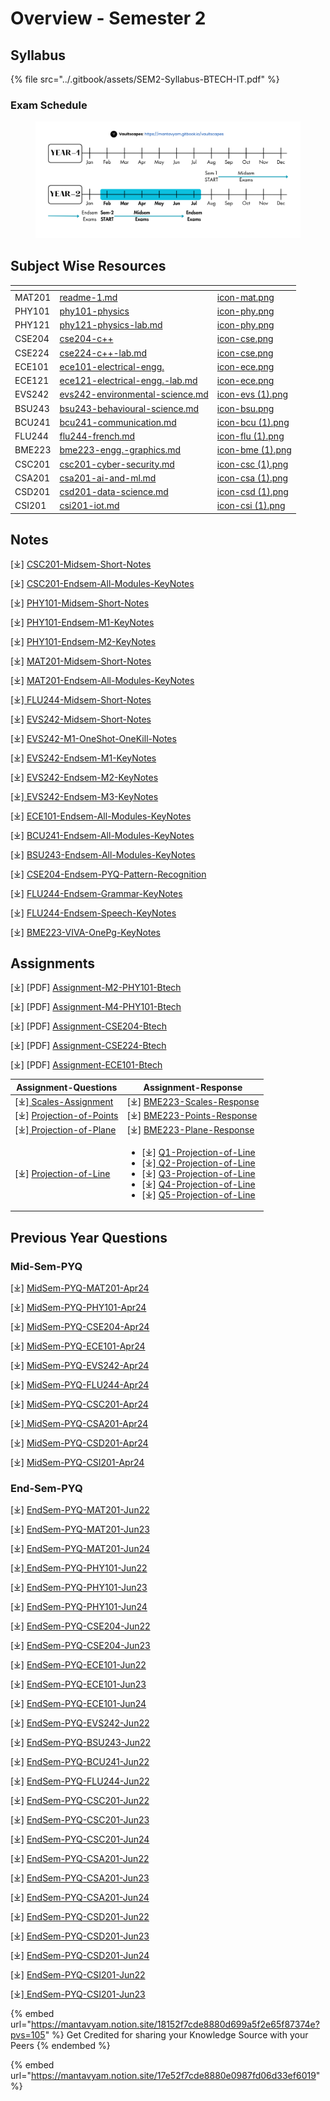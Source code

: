# Overview - Semester 2

## Syllabus <a href="#syllabus" id="syllabus"></a>

{% file src="../.gitbook/assets/SEM2-Syllabus-BTECH-IT.pdf" %}

### Exam Schedule <a href="#exam-schedule" id="exam-schedule"></a>

<figure><img src="../.gitbook/assets/exams-timeline-btech-y1s2-vaultscapes.png" alt=""><figcaption></figcaption></figure>

## Subject Wise Resources

<table data-view="cards"><thead><tr><th></th><th data-type="content-ref"></th><th data-hidden data-card-cover data-type="files"></th></tr></thead><tbody><tr><td>MAT201</td><td><a href="readme-1.md">readme-1.md</a></td><td><a href="../.gitbook/assets/icon-mat.png">icon-mat.png</a></td></tr><tr><td>PHY101</td><td><a href="phy101-physics/">phy101-physics</a></td><td><a href="../.gitbook/assets/icon-phy.png">icon-phy.png</a></td></tr><tr><td>PHY121</td><td><a href="phy101-physics/phy121-physics-lab.md">phy121-physics-lab.md</a></td><td><a href="../.gitbook/assets/icon-phy.png">icon-phy.png</a></td></tr><tr><td>CSE204</td><td><a href="cse204-c++/">cse204-c++</a></td><td><a href="../.gitbook/assets/icon-cse.png">icon-cse.png</a></td></tr><tr><td>CSE224</td><td><a href="cse204-c++/cse224-c++-lab.md">cse224-c++-lab.md</a></td><td><a href="../.gitbook/assets/icon-cse.png">icon-cse.png</a></td></tr><tr><td>ECE101</td><td><a href="../../sem2-btech/ece101-electrical-engg.">ece101-electrical-engg.</a></td><td><a href="../.gitbook/assets/icon-ece.png">icon-ece.png</a></td></tr><tr><td>ECE121</td><td><a href="ece101-electrical-engg./ece121-electrical-engg.-lab.md">ece121-electrical-engg.-lab.md</a></td><td><a href="../.gitbook/assets/icon-ece.png">icon-ece.png</a></td></tr><tr><td>EVS242</td><td><a href="evs242-environmental-science.md">evs242-environmental-science.md</a></td><td><a href="../.gitbook/assets/icon-evs (1).png">icon-evs (1).png</a></td></tr><tr><td>BSU243</td><td><a href="bsu243-behavioural-science.md">bsu243-behavioural-science.md</a></td><td><a href="../.gitbook/assets/icon-bsu.png">icon-bsu.png</a></td></tr><tr><td>BCU241</td><td><a href="bcu241-communication.md">bcu241-communication.md</a></td><td><a href="../.gitbook/assets/icon-bcu (1).png">icon-bcu (1).png</a></td></tr><tr><td>FLU244</td><td><a href="flu244-french.md">flu244-french.md</a></td><td><a href="../.gitbook/assets/icon-flu (1).png">icon-flu (1).png</a></td></tr><tr><td>BME223</td><td><a href="bme223-engg.-graphics.md">bme223-engg.-graphics.md</a></td><td><a href="../.gitbook/assets/icon-bme (1).png">icon-bme (1).png</a></td></tr><tr><td>CSC201</td><td><a href="specialisation/csc201-cyber-security.md">csc201-cyber-security.md</a></td><td><a href="../.gitbook/assets/icon-csc (1).png">icon-csc (1).png</a></td></tr><tr><td>CSA201</td><td><a href="specialisation/csa201-ai-and-ml.md">csa201-ai-and-ml.md</a></td><td><a href="../.gitbook/assets/icon-csa (1).png">icon-csa (1).png</a></td></tr><tr><td>CSD201</td><td><a href="specialisation/csd201-data-science.md">csd201-data-science.md</a></td><td><a href="../.gitbook/assets/icon-csd (1).png">icon-csd (1).png</a></td></tr><tr><td>CSI201</td><td><a href="specialisation/csi201-iot.md">csi201-iot.md</a></td><td><a href="../.gitbook/assets/icon-csi (1).png">icon-csi (1).png</a></td></tr></tbody></table>

## Notes <a href="#notes" id="notes"></a>

\[⤓] [CSC201-Midsem-Short-Notes](https://drive.google.com/file/d/149DY55AoSXi-YkfJndZ9AymEMYDfr-lw/view?usp=drive_link)

\[⤓] [CSC201-Endsem-All-Modules-KeyNotes](https://drive.google.com/file/d/1TPaGgMFGCk7G7f14Ha1OD1hUhpZP0g95/view?usp=drive_link)

\[⤓] [PHY101-Midsem-Short-Notes](https://drive.google.com/file/d/1zTNmw7jvBvHU-s6cFQODtTbIqKD7LfEs/view?usp=drive_link)

\[⤓] [PHY101-Endsem-M1-KeyNotes](https://drive.google.com/file/d/1HLLuE_P41Jb-XrMkDLfYPXDenr7DFynB/view?usp=drive_link)

\[⤓] [PHY101-Endsem-M2-KeyNotes](https://drive.google.com/file/d/13OdzxLnZ4VvUXYkH3LqOisnRNWXJ6xSr/view?usp=drive_link)

\[⤓] [MAT201-Midsem-Short-Notes](https://drive.google.com/file/d/17donI1T8x0FalZ4oqV48ljXKE6hYNiPF/view?usp=drive_link)

\[⤓] [MAT201-Endsem-All-Modules-KeyNotes](https://drive.google.com/file/d/103hVCCeYGz-nXLiQYdkGpQXqxcTQrXnQ/view?usp=drive_link)

\[⤓][ FLU244-Midsem-Short-Notes](https://drive.google.com/file/d/102AnZA7fhvYVHe0q-zXlXYCBNyl4QqGk/view?usp=drive_link)

\[⤓] [EVS242-Midsem-Short-Notes](https://drive.google.com/file/d/1mPnX5ah05wcfw5-239vF78tDjUi4DKXI/view?usp=drive_link)

\[⤓] [EVS242-M1-OneShot-OneKill-Notes](https://drive.google.com/file/d/1s2n3e9itMyaC53I2CnYVCwl8sJc-u1kZ/view?usp=drive_link)

\[⤓] [EVS242-Endsem-M1-KeyNotes](https://drive.google.com/file/d/15NipasY2zb7xik_rFgv3sxmuNM35O8dh/view?usp=drive_link)

\[⤓] [EVS242-Endsem-M2-KeyNotes](https://drive.google.com/file/d/1i6e_xOKnXrw5rQWjBzBEDt8lWg3bS5n1/view?usp=drive_link)

\[⤓][ EVS242-Endsem-M3-KeyNotes](https://drive.google.com/file/d/1ZcOSYJZVTRdLrBf6IxbYaFes31y1DKrf/view?usp=drive_link)

\[⤓] [ECE101-Endsem-All-Modules-KeyNotes](https://drive.google.com/file/d/1F54V3KCnloyJmMjaVy2XY6auSjBXyEE5/view?usp=drive_link)

\[⤓] [BCU241-Endsem-All-Modules-KeyNotes](https://drive.google.com/file/d/1oIWL0epviRaJUmIsbYoj40g5Y9LpA849/view?usp=drive_link)

\[⤓] [BSU243-Endsem-All-Modules-KeyNotes](https://drive.google.com/file/d/1lnerNgrU2z0mPvR45FRnFNaBzJolyzNC/view?usp=drive_link)

\[⤓] [CSE204-Endsem-PYQ-Pattern-Recognition](https://drive.google.com/file/d/1FllNsipR8L31hKYJw-wCAr9GsfOjA7V5/view?usp=drive_link)

\[⤓] [FLU244-Endsem-Grammar-KeyNotes](https://drive.google.com/file/d/1SM2P8bTw_6NT376aLI7Y1Ap6k8PAOO8t/view?usp=drive_link)

\[⤓] [FLU244-Endsem-Speech-KeyNotes](https://drive.google.com/file/d/1X3lrZxdHIHzZth07tvROOZrJfOsFNJX1/view?usp=drive_link)

\[⤓] [BME223-VIVA-OnePg-KeyNotes](https://drive.google.com/file/d/1SmRB7bvZ93Nv_C3SL-PLkwY95UoiRFf2/view?usp=drive_link)

## Assignments <a href="#assignments" id="assignments"></a>

\[⤓] \[PDF] [Assignment-M2-PHY101-Btech](https://drive.google.com/file/d/1EJXcc9Kb1BAX768nx_u5jYh42DpHGlV0/view?usp=drive_link)

\[⤓] \[PDF] [Assignment-M4-PHY101-Btech](https://drive.google.com/file/d/1AH-tllazzu5_1vrhzaRIi6JXKmo53Q2b/view?usp=drive_link)

\[⤓] \[PDF] [Assignment-CSE204-Btech](https://drive.google.com/file/d/1qhVdvzsdIGFGkD6R3ZRG-nRiwjusQ3YD/view?usp=drive_link)

\[⤓] \[PDF] [Assignment-CSE224-Btech](https://drive.google.com/file/d/1ZMqRUzMuC0qvAWGKibVACaLMkoHgEM-1/view?usp=drive_link)

\[⤓] \[PDF] [Assignment-ECE101-Btech](https://drive.google.com/file/d/14qt68EAQ5HHxh99H84321nPhYKITY0cN/view?usp=drive_link)

| Assignment-Questions                                                                                               | Assignment-Response                                                                                                                                                                                                                                                                                                                                                                                                                                                                                                                                                                                                                                                                                     |
| ------------------------------------------------------------------------------------------------------------------ | ------------------------------------------------------------------------------------------------------------------------------------------------------------------------------------------------------------------------------------------------------------------------------------------------------------------------------------------------------------------------------------------------------------------------------------------------------------------------------------------------------------------------------------------------------------------------------------------------------------------------------------------------------------------------------------------------------- |
| \[⤓][ Scales-Assignment](https://drive.google.com/file/d/1FxCSPGkRl-C-w1RKXsN-81rrUQrFCKUT/view?usp=drive_link)    | \[⤓] [BME223-Scales-Response](https://drive.google.com/file/d/1CXX4lTzZKazaeXByITKzj9eh3BGWiEjB/view?usp=drive_link)                                                                                                                                                                                                                                                                                                                                                                                                                                                                                                                                                                                    |
| \[⤓] [Projection-of-Points](https://drive.google.com/file/d/1hh8wmnoWAjVVsZUjtCcEaPzOOWISIHSe/view?usp=drive_link) | \[⤓] [BME223-Points-Response](https://drive.google.com/file/d/1pbEQc50L8ktnyJWYNIIv0B0M5T0pr38D/view?usp=drive_link)                                                                                                                                                                                                                                                                                                                                                                                                                                                                                                                                                                                    |
| \[⤓][ Projection-of-Plane](https://drive.google.com/file/d/1VRiREM2SaoUI0djgFDFP2FJPCh2HGeoj/view?usp=drive_link)  | \[⤓] [BME223-Plane-Response](https://drive.google.com/file/d/1ZQo2HaJWnGIGR8Yz_rC90vJgSR2vcYYi/view?usp=drive_link)                                                                                                                                                                                                                                                                                                                                                                                                                                                                                                                                                                                     |
| \[⤓] [Projection-of-Line](https://drive.google.com/file/d/11CJWl-qnVxBleRCs2hOFWPMpJmWYrCQU/view?usp=drive_link)   | <ul><li>[⤓] <a href="https://drive.google.com/file/d/169KplJaRReSsvlmamswRGgS1iRT4HGtj/view?usp=drive_link">Q1-Projection-of-Line</a></li><li>[⤓]<a href="https://drive.google.com/file/d/12UbKTF6u8O6jqQP4lh5ytCgIaz3gjQhK/view?usp=drive_link"> Q2-Projection-of-Line</a></li><li>[⤓] <a href="https://drive.google.com/file/d/1S1lmeIZX2Z0CnGCnZDB7ZcMO4Ne420P4/view?usp=drive_link">Q3-Projection-of-Line</a></li><li>[⤓] <a href="https://drive.google.com/file/d/1-KdLbo_E6fzW0s0s1D9HHpO8LRCci7pz/view?usp=drive_link">Q4-Projection-of-Line</a></li><li>[⤓] <a href="https://drive.google.com/file/d/1yowrEyvaw6KZLNEDPPQKm4EtZTRoQfN2/view?usp=drive_link">Q5-Projection-of-Line</a></li></ul> |

## Previous Year Questions <a href="#previous-year-questions" id="previous-year-questions"></a>

### Mid-Sem-PYQ <a href="#mid-sem-pyq" id="mid-sem-pyq"></a>

\[⤓] [MidSem-PYQ-MAT201-Apr24](https://drive.google.com/file/d/1hHNHjgLj6wo3z8gPDoTvyC2wlrw5_bqn/view?usp=drive_link)

\[⤓] [MidSem-PYQ-PHY101-Apr24](https://drive.google.com/file/d/1xlRg2fvKV3Ff04FHEamDabvKSc0mfxEl/view?usp=drive_link)

\[⤓] [MidSem-PYQ-CSE204-Apr24](https://drive.google.com/file/d/1yR-IDKeKIGPvdUSE-beiDSvrd3UyoN9K/view?usp=drive_link)

\[⤓] [MidSem-PYQ-ECE101-Apr24](https://drive.google.com/file/d/1I8YeZteiYTN2_nBbsTVKtrnj5bzM14yi/view?usp=drive_link)

\[⤓] [MidSem-PYQ-EVS242-Apr24](https://drive.google.com/file/d/1OiJuwhCAGmKhkXQmB0NK6CMp-4sfkYZ2/view?usp=drive_link)

\[⤓] [MidSem-PYQ-FLU244-Apr24](https://drive.google.com/file/d/1_Y3I9ksX1GJY4c98xUgsL1ja3JFx2lDf/view?usp=drive_link)

\[⤓] [MidSem-PYQ-CSC201-Apr24](https://drive.google.com/file/d/1yHRSR8P4la4PpJvuG5i4cXXIfB6bHeEP/view?usp=drive_link)

\[⤓][ MidSem-PYQ-CSA201-Apr24](https://drive.google.com/file/d/1UO5-RpJl2kkWiyrdn7zS2h7NQ2y6u-K1/view?usp=drive_link)

\[⤓] [MidSem-PYQ-CSD201-Apr24](https://drive.google.com/file/d/18OsUGaBlTC2tFbBotmw48EmkswAkObAp/view?usp=drive_link)

\[⤓] [MidSem-PYQ-CSI201-Apr24](https://drive.google.com/file/d/1qdPORQYJrsyFxwM257RY-fcAwi_JZB2L/view?usp=drive_link)

### End-Sem-PYQ <a href="#end-sem-pyq" id="end-sem-pyq"></a>

\[⤓] [EndSem-PYQ-MAT201-Jun22](https://drive.google.com/file/d/1T816kudWscYOMhY7Ezcustq2LkUzOm_t/view?usp=drive_link)

\[⤓] [EndSem-PYQ-MAT201-Jun23](https://drive.google.com/file/d/1lF-3zVEpvA-Op2affY5KzaIYYOPkMOQA/view?usp=drive_link)

\[⤓] [EndSem-PYQ-MAT201-Jun24](https://drive.google.com/file/d/1Xm1Xn8XMD3MKXKV85Mid4PSkCzHXqIi4/view?usp=drive_link)

\[⤓][ EndSem-PYQ-PHY101-Jun22](https://drive.google.com/file/d/1J0bdkqGmvtcd_V77qML4tun1LZMvH1e_/view?usp=drive_link)

\[⤓] [EndSem-PYQ-PHY101-Jun23](https://drive.google.com/file/d/1JXn0Sogki1jjja0yD_2Y0PmmezSJqmV6/view?usp=drive_link)

\[⤓] [EndSem-PYQ-PHY101-Jun24](https://drive.google.com/file/d/1rbU9SyHbZ0yK45H6fWmTD5LNdutGt2Lf/view?usp=drive_link)

\[⤓] [EndSem-PYQ-CSE204-Jun22](https://drive.google.com/file/d/1fxNqJOR6ggkjk9GcU-uhPLbP36vQ6Vkw/view?usp=drive_link)

\[⤓] [EndSem-PYQ-CSE204-Jun23](https://drive.google.com/file/d/11QjKG3frYur0YQVLRPRg5LCRR3GuknCm/view?usp=drive_link)

\[⤓] [EndSem-PYQ-ECE101-Jun22](https://drive.google.com/file/d/1OZJ5Dp2mf1x0qvVQGuF_2V04uTFnEbnu/view?usp=drive_link)

\[⤓] [EndSem-PYQ-ECE101-Jun23](https://drive.google.com/file/d/14F2oewjl5puBbR2em2c_cysZSW7fEq6G/view?usp=drive_link)

\[⤓] [EndSem-PYQ-ECE101-Jun24](https://drive.google.com/file/d/1e5-mWT6MoVjVSkUHjl-Ee5CCX_yxfsxn/view?usp=drive_link)

\[⤓] [EndSem-PYQ-EVS242-Jun22](https://drive.google.com/file/d/11jHkCpRRtM6011sk4kUqqVXlVQ5qd0ZA/view?usp=drive_link)

\[⤓] [EndSem-PYQ-BSU243-Jun22](https://drive.google.com/file/d/1u-SWdfaNPVDiJu9Uyd9DStsyuKo4V7GR/view?usp=drive_link)

\[⤓] [EndSem-PYQ-BCU241-Jun22](https://drive.google.com/file/d/1q1j4i8oNEZ35nODrsDNCM5ngZ198cLr0/view?usp=drive_link)

\[⤓] [EndSem-PYQ-FLU244-Jun22](https://drive.google.com/file/d/1EeOLy0lnqpl5dKoY94ZWhYGWaFlR95Rt/view?usp=drive_link)

\[⤓] [EndSem-PYQ-CSC201-Jun22](https://drive.google.com/file/d/1r9uPooEgk_xJXon7Bsy_56LC-GHtF86F/view?usp=drive_link)

\[⤓] [EndSem-PYQ-CSC201-Jun23](https://drive.google.com/file/d/1EJ1U0Bje3_Z8FYp47N51J8ukWhpTBmwR/view?usp=drive_link)

\[⤓] [EndSem-PYQ-CSC201-Jun24](https://drive.google.com/file/d/1qtoKABppK44JGjeLPv8IQTXQhXf8lTjs/view?usp=drive_link)

\[⤓] [EndSem-PYQ-CSA201-Jun22](https://drive.google.com/file/d/1SVaa_8WRUxS1uXdX9O6wEeX5M1Xu520H/view?usp=drive_link)

\[⤓] [EndSem-PYQ-CSA201-Jun23](https://drive.google.com/file/d/1Oo7wR0Ju3PEH2sGgf-t4DbAWAhGaBtDw/view?usp=drive_link)

\[⤓] [EndSem-PYQ-CSA201-Jun24](https://drive.google.com/file/d/1i-0TaP9y51NG6bbWXTWD2YxMD8GpxGwu/view?usp=drive_link)

\[⤓] [EndSem-PYQ-CSD201-Jun22](https://drive.google.com/file/d/1Aev1XucFCBeDhrveti8-PBK5u9WCzume/view?usp=drive_link)

\[⤓] [EndSem-PYQ-CSD201-Jun23](https://drive.google.com/file/d/15RwEzScOSR_KF9ohIaQxc7J7BEbe7gdv/view?usp=drive_link)

\[⤓] [EndSem-PYQ-CSD201-Jun24](https://drive.google.com/file/d/149WW4w9wq4nHnLHvIiqR--Zb2DzK2pLm/view?usp=drive_link)

\[⤓] [EndSem-PYQ-CSI201-Jun22](https://drive.google.com/file/d/1E1BKEYCbkO0Fp52Renxt_Iwu9zm-hT_R/view?usp=drive_link)

\[⤓][ EndSem-PYQ-CSI201-Jun23](https://drive.google.com/file/d/1dcZEF8MvjNTw0FBK5WFtoPMv9CBR1r0t/view?usp=drive_link)

{% embed url="https://mantavyam.notion.site/18152f7cde8880d699a5f2e65f87374e?pvs=105" %}
Get Credited for sharing your Knowledge Source with your Peers
{% endembed %}

{% embed url="https://mantavyam.notion.site/17e52f7cde8880e0987fd06d33ef6019" %}
